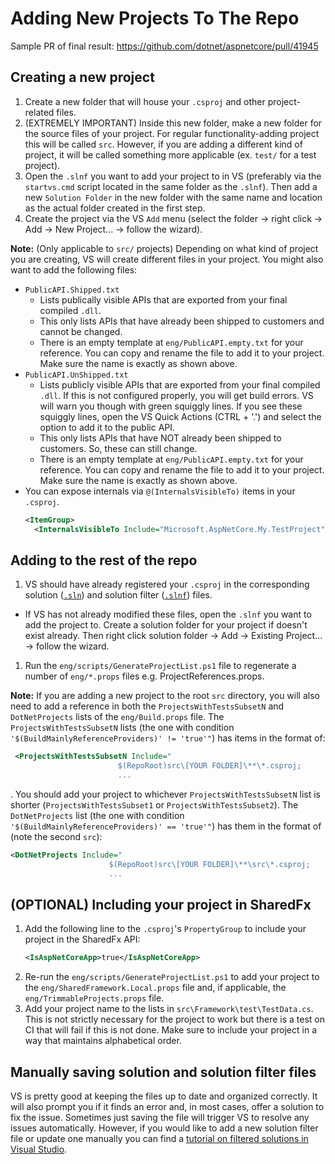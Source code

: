 # Adding New Projects To The Repo

Sample PR of final result: https://github.com/dotnet/aspnetcore/pull/41945

## Creating a new project
1. Create a new folder that will house your `.csproj` and other project-related files.
2. (EXTREMELY IMPORTANT) Inside this new folder, make a new folder for the source files of your project. For regular functionality-adding project this will be called `src`. However, if you are adding a different kind of project, it will be called something more applicable (ex. `test/` for a test project).
3. Open the `.slnf` you want to add your project to in VS (preferably via the `startvs.cmd` script located in the same folder as the `.slnf`). Then add a new `Solution Folder` in the new folder with the same name and location as the actual folder created in the first step.
4. Create the project via the VS `Add` menu (select the folder -> right click -> Add -> New Project... -> follow the wizard).

  **Note:** (Only applicable to `src/` projects) Depending on what kind of project you are creating, VS will create different files in your project. You might also want to add the following files:
  - `PublicAPI.Shipped.txt`
    - Lists publically visible APIs that are exported from your final compiled `.dll`.
    - This only lists APIs that have already been shipped to customers and cannot be changed.
    - There is an empty template at `eng/PublicAPI.empty.txt` for your reference. You can copy and rename the file to add it to your project. Make sure the name is exactly as shown above.
  - `PublicAPI.UnShipped.txt`
    - Lists publicly visible APIs that are exported from your final compiled `.dll`. If this is not configured properly, you will get build errors. VS will warn you though with green squiggly lines. If you see these squiggly lines, open the VS Quick Actions (CTRL + '.') and select the option to add it to the public API.
    - This only lists APIs that have NOT already been shipped to customers. So, these can still change.
    - There is an empty template at `eng/PublicAPI.empty.txt` for your reference. You can copy and rename the file to add it to your project. Make sure the name is exactly as shown above.
  - You can expose internals via `@(InternalsVisibleTo)` items in your `.csproj`.
    ```XML
    <ItemGroup>
      <InternalsVisibleTo Include="Microsoft.AspNetCore.My.TestProject" />
    ```

## Adding to the rest of the repo
1. VS should have already registered your `.csproj` in the corresponding solution ([`.sln`](https://github.com/dotnet/aspnetcore/blob/586ccc8c895862b65645c4b0f979db1eecd29626/AspNetCore.sln)) and solution filter ([`.slnf`](https://github.com/dotnet/aspnetcore/blob/586ccc8c895862b65645c4b0f979db1eecd29626/src/Middleware/Middleware.slnf#L107-L109)) files.
  - If VS has not already modified these files, open the `.slnf` you want to add the project to. Create a solution folder for your project if doesn't exist already. Then right click solution folder -> Add -> Existing Project... -> follow the wizard.
1. Run the `eng/scripts/GenerateProjectList.ps1` file to regenerate a number of `eng/*.props` files e.g. ProjectReferences.props.

**Note:** If you are adding a new project to the root `src` directory, you will also need to add a reference in both the `ProjectsWithTestsSubsetN` and `DotNetProjects` lists of the `eng/Build.props` file. The `ProjectsWithTestsSubsetN` lists (the one with condition `'$(BuildMainlyReferenceProviders)' != 'true'"`) has items in the format of:
  ```XML
   <ProjectsWithTestsSubsetN Include="
                          $(RepoRoot)src\[YOUR FOLDER]\**\*.csproj;
                          ...
  ```
. You should add your project to whichever `ProjectsWithTestsSubsetN` list is shorter (`ProjectsWithTestsSubset1` or `ProjectsWithTestsSubset2`). The `DotNetProjects` list (the one with condition `'$(BuildMainlyReferenceProviders)' == 'true'"`) has them in the format of (note the second `src`):
  ```XML
  <DotNetProjects Include="
                        $(RepoRoot)src\[YOUR FOLDER]\**\src\*.csproj;
                        ...
  ```

## (OPTIONAL) Including your project in SharedFx
1. Add the following line to the `.csproj`'s `PropertyGroup` to include your project in the SharedFx API:
    ```XML
    <IsAspNetCoreApp>true</IsAspNetCoreApp>
    ```
2. Re-run the `eng/scripts/GenerateProjectList.ps1` to add your project to the `eng/SharedFramework.Local.props` file and, if applicable, the `eng/TrimmableProjects.props` file.
3. Add your project name to the lists in `src\Framework\test\TestData.cs`. This is not strictly necessary for the project to work but there is a test on CI that will fail if this is not done. Make sure to include your project in a way that maintains alphabetical order.

## Manually saving solution and solution filter files
VS is pretty good at keeping the files up to date and organized correctly. It will also prompt you if it finds an error and, in most cases, offer a solution to fix the issue. Sometimes just saving the file will trigger VS to resolve any issues automatically. However, if you would like to add a new solution filter file or update one manually you can find a [tutorial on filtered solutions in Visual Studio](https://learn.microsoft.com/visualstudio/ide/filtered-solutions).
